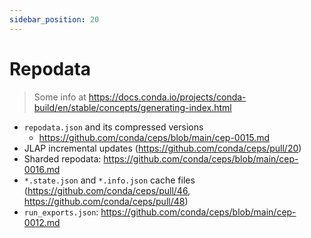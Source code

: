 ```yaml
---
sidebar_position: 20
---
```

# Repodata

> Some info at https://docs.conda.io/projects/conda-build/en/stable/concepts/generating-index.html

- `repodata.json` and its compressed versions
  - https://github.com/conda/ceps/blob/main/cep-0015.md
- JLAP incremental updates (https://github.com/conda/ceps/pull/20)
- Sharded repodata: https://github.com/conda/ceps/blob/main/cep-0016.md
- `*.state.json` and `*.info.json` cache files (https://github.com/conda/ceps/pull/46, https://github.com/conda/ceps/pull/48)
- `run_exports.json`: https://github.com/conda/ceps/blob/main/cep-0012.md
